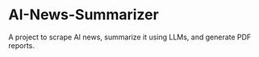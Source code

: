 # AI-News-Summarizer
A project to scrape AI news, summarize it using LLMs, and generate PDF reports.
